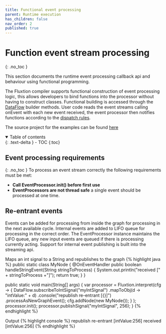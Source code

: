 ```yaml
---
title: Functional event processing
parent: Runtime execution
has_children: false
nav_order: 2
published: true
---
```


# Function event stream processing
{: .no_toc }

This section documents the runtime event processing callback api and behaviour using functional programming.

The Fluxtion compiler supports functional construction of event processing logic, this allows developers to bind functions
into the processor without having to construct classes. Functional building is accessed through the
[DataFlow]({{site.fluxtion_src_compiler}}/builder/dataflow/DataFlow.java)
builder methods. User code reads the event streams calling onEvent with each new event received, the event processor 
then notifies functions according to the [dispatch rules](../core-technology#event-dispatch-rules).

The source project for the examples can be found [here]({{site.reference_examples}}/runtime-execution/src/main/java/com/fluxtion/example/reference/execution)

<details open markdown="block">
  <summary>
    Table of contents
  </summary>
  {: .text-delta }
- TOC
{:toc}
</details>

## Event processing requirements
{: .no_toc }
To process an event stream correctly the following requirements must be met:

-  **Call EventProcessor.init() before first use**
-  **EventProcessors are not thread safe** a single event should be processed at one time.

## Re-entrant events
Events can be added for processing from inside the graph for processing in the next available cycle. Internal events
are added to LIFO queue for processing in the correct order. The EventProcessor instance maintains the LIFO queue, any 
new input events are queued if there is processing currently acting. Support for internal event publishing is built 
into the streaming api.

Maps an int signal to a String and republishes to the graph
{% highlight java %}
public static class MyNode {
    @OnEventHandler
    public boolean handleStringEvent(String stringToProcess) {
        System.out.println("received [" + stringToProcess +"]");
        return true;
    }
}

public static void main(String[] args) {
    var processor = Fluxtion.interpret(cfg -> {
                DataFlow.subscribeToIntSignal("myIntSignal")
                        .mapToObj(d -> "intValue:" + d)
                        .console("republish re-entrant [{}]")
                        .processAsNewGraphEvent();
                cfg.addNode(new MyNode());
            }
    );
    processor.init();
    processor.publishSignal("myIntSignal", 256);
}
{% endhighlight %}

Output
{% highlight console %}
republish re-entrant [intValue:256]
received [intValue:256]
{% endhighlight %}